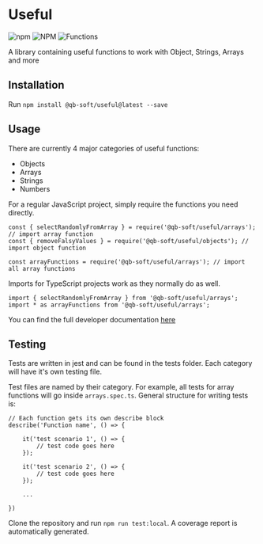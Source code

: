 # Useful

![npm](https://img.shields.io/npm/dm/@qb-soft/useful)
![NPM](https://img.shields.io/npm/l/@qb-soft/useful) ![Functions](https://img.shields.io/badge/Coverage-100%25-brightgreen.svg)

A library containing useful functions to work with Object, Strings, Arrays and more

## Installation 

Run `npm install @qb-soft/useful@latest --save`

## Usage

There are currently 4 major categories of useful functions:

- Objects
- Arrays
- Strings
- Numbers

For a regular JavaScript project, simply require the functions you need directly.

```
const { selectRandomlyFromArray } = require('@qb-soft/useful/arrays'); // import array function
const { removeFalsyValues } = require('@qb-soft/useful/objects'); // import object function

const arrayFunctions = require('@qb-soft/useful/arrays'); // import all array functions
```

Imports for TypeScript projects work as they normally do as well.

```
import { selectRandomlyFromArray } from '@qb-soft/useful/arrays'; 
import * as arrayFunctions from '@qb-soft/useful/arrays';
```

You can find the full developer documentation <u> [here](https://qb-soft.github.io/useful/) </u>


## Testing

Tests are written in jest and can be found in the tests folder. Each category will have it's own testing file. 

Test files are named by their category. For example, all tests for array functions will go inside `arrays.spec.ts`. General structure for writing tests is: 

```
// Each function gets its own describe block
describe('Function name', () => {

    it('test scenario 1', () => {
        // test code goes here
    });

    it('test scenario 2', () => {
        // test code goes here
    });

    ...

})

```

Clone the repository and run `npm run test:local`. A coverage report is automatically generated.
